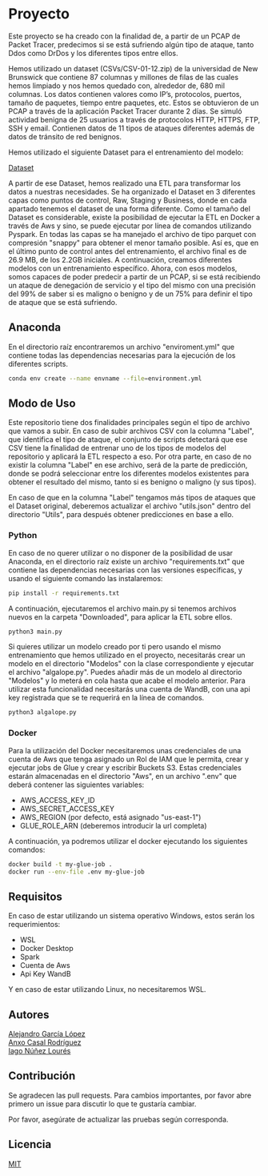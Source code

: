 # Proyecto

Este proyecto se ha creado con la finalidad de, a partir de un PCAP de Packet Tracer, predecimos si se está sufriendo algún tipo de ataque, tanto Ddos como DrDos y los diferentes tipos entre ellos.

Hemos utilizado un dataset (CSVs/CSV-01-12.zip) de la universidad de New Brunswick que contiene 87 columnas y millones de filas de las cuales hemos limpiado y nos hemos quedado con, alrededor de, 680 mil columnas. 
Los datos contienen valores como IP’s, protocolos, puertos, tamaño de paquetes, tiempo entre paquetes, etc. Estos se obtuvieron de un PCAP a través de la aplicación Packet Tracer durante 2 días. Se simuló actividad benigna de 25 usuarios a través de protocolos HTTP, HTTPS, FTP, SSH y email. Contienen datos de 11 tipos de ataques diferentes además de datos de tránsito de red benignos.

Hemos utilizado el siguiente Dataset para el entrenamiento del modelo:

[Dataset](https://www.unb.ca/cic/datasets/ddos-2019.html)

A partir de ese Dataset, hemos realizado una ETL para transformar los datos a nuestras necesidades. Se ha organizado el Dataset en 3 diferentes capas como puntos de control, Raw, Staging y Business, donde en cada apartado tenemos el dataset de una forma diferente. Como el tamaño del Dataset es considerable, existe la posibilidad de ejecutar la ETL en Docker a través de Aws y sino, se puede ejecutar por línea de comandos utilizando Pyspark. En todas las capas se ha manejado el archivo de tipo parquet con compresión "snappy" para obtener el menor tamaño posible. Así es, que en el último punto de control antes del entrenamiento, el archivo final es de 26.9 MB, de los 2.2GB iniciales. A continuación, creamos diferentes modelos con un entrenamiento específico. Ahora, con esos modelos, somos capaces de poder predecir a partir de un PCAP, si se está recibiendo un ataque de denegación de servicio y el tipo del mismo con una precisión del 99% de saber si es maligno o benigno y de un 75% para definir el tipo de ataque que se está sufriendo.

## Anaconda

En el directorio raíz encontraremos un archivo "enviroment.yml" que contiene todas las dependencias necesarias para la ejecución de los diferentes scripts.

```bash
conda env create --name envname --file=environment.yml
```

## Modo de Uso

Este repositorio tiene dos finalidades principales según el tipo de archivo que vamos a subir. En caso de subir archivos CSV con la columna "Label", que identifica el tipo de ataque, el conjunto de scripts detectará que ese CSV tiene la finalidad de entrenar uno de los tipos de modelos del repositorio y aplicará la ETL respecto a eso. Por otra parte, en caso de no existir la columna "Label" en ese archivo, será de la parte de predicción, donde se podrá seleccionar entre los diferentes modelos existentes para obtener el resultado del mismo, tanto si es benigno o maligno (y sus tipos).

En caso de que en la columna "Label" tengamos más tipos de ataques que el Dataset original, deberemos actualizar el archivo "utils.json" dentro del directorio "Utils", para después obtener predicciones en base a ello.

### Python

En caso de no querer utilizar o no disponer de la posibilidad de usar Anaconda, en el directorio raíz existe un archivo "requirements.txt" que contiene las dependencias necesarias con las versiones específicas, y usando el siguiente comando las instalaremos:

```bash
pip install -r requirements.txt
```

A continuación, ejecutaremos el archivo main.py si tenemos archivos nuevos en la carpeta "Downloaded", para aplicar la ETL sobre ellos.

```bash
python3 main.py
```

Si quieres utilizar un modelo creado por ti pero usando el mismo entrenamiento que hemos utilizado en el proyecto, necesitarás crear un modelo en el directorio "Modelos" con la clase correspondiente y ejecutar el archivo "algalope.py". Puedes añadir más de un modelo al directorio "Modelos" y lo meterá en cola hasta que acabe el modelo anterior. Para utilizar esta funcionalidad necesitarás una cuenta de WandB, con una api key registrada que se te requerirá en la línea de comandos.

```bash
python3 algalope.py
```

### Docker

Para la utilización del Docker necesitaremos unas credenciales de una cuenta de Aws que tenga asignado un Rol de IAM que le permita, crear y ejecutar jobs de Glue y crear y escribir Buckets S3. Estas credenciales estarán almacenadas en el directorio "Aws", en un archivo ".env" que deberá contener las siguientes variables:
- AWS_ACCESS_KEY_ID
- AWS_SECRET_ACCESS_KEY
- AWS_REGION (por defecto, está asignado "us-east-1")
- GLUE_ROLE_ARN (deberemos introducir la url completa)

A continuación, ya podremos utilizar el docker ejecutando los siguientes comandos:

```bash
docker build -t my-glue-job .
docker run --env-file .env my-glue-job
```
## Requisitos

En caso de estar utilizando un sistema operativo Windows, estos serán los requerimientos:

- WSL
- Docker Desktop
- Spark
- Cuenta de Aws
- Api Key WandB

Y en caso de estar utilizando Linux, no necesitaremos WSL.

## Autores

[Alejandro García López](https://www.linkedin.com/in/alejandro-garcia-lopez-3450041a3/)  
[Anxo Casal Rodríguez](https://www.linkedin.com/in/anxo-casal-rodr%C3%ADguez-44b84630b/)  
[Iago Núñez Lourés](https://www.linkedin.com/in/iago-nl-237a85299/)  

## Contribución

Se agradecen las pull requests. Para cambios importantes, por favor abre primero un issue para discutir lo que te gustaría cambiar.

Por favor, asegúrate de actualizar las pruebas según corresponda.

## Licencia

[MIT](https://choosealicense.com/licenses/mit/)
